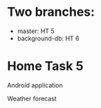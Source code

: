 Two branches:
=============
* master: HT 5
* background-db: HT 6 


Home Task 5
===========
Android application

Weather forecast